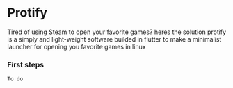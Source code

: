 # Protify
Tired of using Steam to open your favorite games? heres the solution protify is a simply and light-weight software builded in flutter to make a minimalist launcher for opening you favorite games in linux

### First steps
``To do``